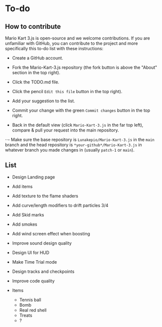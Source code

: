 # To-do

## How to contribute

Mario Kart 3.js is open-source and we welcome contributions. If you are unfamiliar with GitHub, you can contribute to the project and more specifically this to-do list with these instructions:

- Create a GitHub account.

- Fork the Mario-Kart-3.js repository (the fork button is above the "About" section in the top right).

- Click the TODO.md file.

- Click the pencil `Edit this file` button in the top right).

- Add your suggestion to the list.

- Commit your change with the green `Commit changes` button in the top right.

- Back in the default view (click `Mario-Kart-3.js` in the far top left), compare & pull your request into the main repository.

⋅⋅- Make sure the base repository is `Lunakepio/Mario-Kart-3.js` in the `main` branch and the head repository is `*your-github*/Mario-Kart-3.js` in whatever branch you made changes in (usually `patch-1` or `main`).

## List

- Design Landing page

- Add items

- Add texture to the flame shaders

- Add curve/length modifiers to drift particles 3/4

- Add Skid marks 

- Add smokes

- Add wind screen effect when boosting

- Improve sound design quality

- Design UI for HUD

- Make Time Trial mode

- Design tracks and checkpoints

- Improve code quality

- Items
  - Tennis ball
  - Bomb
  - Real red shell
  - Treats
  - ?
